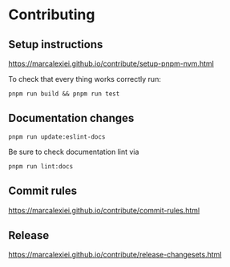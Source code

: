 # Contributing

## Setup instructions

<https://marcalexiei.github.io/contribute/setup-pnpm-nvm.html>

To check that every thing works correctly run:

```shell
pnpm run build && pnpm run test
```

## Documentation changes

```shell
pnpm run update:eslint-docs
```

Be sure to check documentation lint via

```shell
pnpm run lint:docs
```

## Commit rules

<https://marcalexiei.github.io/contribute/commit-rules.html>

## Release

<https://marcalexiei.github.io/contribute/release-changesets.html>
